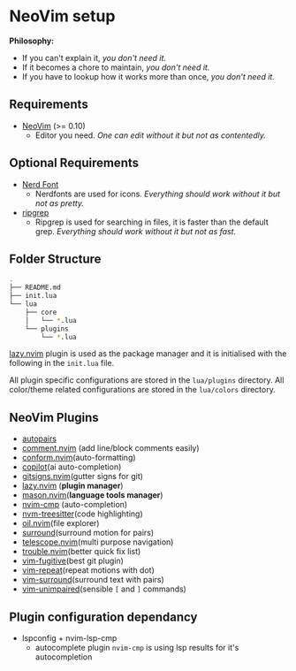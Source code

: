 # NeoVim setup

**Philosophy:**

- If you can't explain it, _you don't need it._
- If it becomes a chore to maintain, _you don't need it._
- If you have to lookup how it works more than once, _you don't need it._

## Requirements

- [NeoVim](https://neovim.io) (>= 0.10)
  - Editor you need. _One can edit without it but not as contentedly._

## Optional Requirements

- [Nerd Font](https://www.nerdfonts.com/)
  - Nerdfonts are used for icons. _Everything should work without it but not as pretty._
- [ripgrep](https://github.com/BurntSushi/ripgrep#installation)
  - Ripgrep is used for searching in files, it is faster than the default grep. _Everything should work without it but not as fast._

## Folder Structure

```bash
.
├── README.md
├── init.lua
└── lua
    ├── core
    │   └── *.lua
    └── plugins
        └── *.lua
```

[lazy.nvim](https://github.com/folke/lazy.nvim.git) plugin is used as the package manager and it is initialised with the following in the `init.lua` file.

All plugin specific configurations are stored in the `lua/plugins` directory. All color/theme related configurations are stored in the `lua/colors` directory.

## NeoVim Plugins

<!--
copy the following line yy
r!rg "\[.*\]\(.*\)" | grep "\-\- \[.*\]\(.*\)" | awk -F'\-\-' ' {print "-" $NF}' | sort
execute copied command in the command mode :@"  OR :<ctrl-r>"
-->

- [autopairs](https://github.com/windwp/nvim-autopairs)
- [comment.nvim](https://github.com/numToStr/Comment.nvim) (add line/block comments easily)
- [conform.nvim](https://github.com/stevearc/conform.nvim)(auto-formatting)
- [copilot](https://github.com/zbirenbaum/copilot.lua)(ai auto-completion)
- [gitsigns.nvim](https://github.com/lewis6991/gitsigns.nvim)(gutter signs for git)
- [lazy.nvim](https://github.com/folke/lazy.nvim.git) (**plugin manager**)
- [mason.nvim](https://github.com/williamboman/mason.nvim)(**language tools manager**)
- [nvim-cmp](https://github.com/hrsh7th/nvim-cmp) (auto-completion)
- [nvm-treesitter](https://github.com/nvim-treesitter/nvim-treesitter)(code highlighting)
- [oil.nvim](https://github.com/stevearc/oil.nvim)(file explorer)
- [surround](https://github.com/tpope/vim-surround)(surround motion for pairs)
- [telescope.nvim](https://github.com/nvim-telescope/telescope.nvim)(multi purpose navigation)
- [trouble.nvim](https://github.com/folke/trouble.nvim)(better quick fix list)
- [vim-fugitive](https://github.com/tpope/vim-fugitive)(best git plugin)
- [vim-repeat](https://github.com/tpope/vim-repeat)(repeat motions with dot)
- [vim-surround](https://github.com/tpope/vim-surround)(surround text with pairs)
- [vim-unimpaired](https://github.com/tpope/vim-unimpaired)(sensible `[` and `]` commands)

## Plugin configuration dependancy

- lspconfig + nvim-lsp-cmp
  - autocomplete plugin `nvim-cmp` is using lsp results for it's autocompletion
